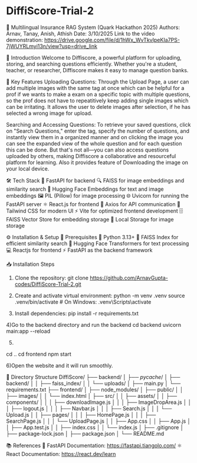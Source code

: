 # DiffiScore-Trial-2
🚀 Multilingual Insurance RAG System (Quark Hackathon 2025)
Authors:
Arnav, Tanay, Anish, Athish
Date: 3/10/2025
Link to the video demonstration: https://drive.google.com/file/d/1hWx_WvTkvIpeKIa7PS-7jWUYRLmyi13n/view?usp=drive_link

📝 Introduction
Welcome to Diffiscore, a powerful platform for uploading, storing, and searching questions efficiently. Whether you're a student, teacher, or researcher, Diffiscore makes it easy to manage question banks.

🌟 Key Features
Uploading Questions:
Through the Upload Page, a user can add multiple images with the same tag at once which can be helpful for a prof if we wants to make a exam on a specific topic with multiple questions, so the prof does not have to repeatitively keep adding single images which can be irritating.
It allows the user to delete images after selection, if he has selected a wrong image for upload.

Searching and Accessing Questions:
To retrieve your saved questions, click on "Search Questions," enter the tag, specify the number of questions, and instantly view them in a organized manner and on clicking the image you can see the expanded view of the whole question and for each question this can be done. But that's not all—you can also access questions uploaded by others, making Diffiscore a collaborative and resourceful platform for learning. Also it provides feature of Downloading the image on your local device.

🛠️ Tech Stack
🚀 FastAPI for backend
🔍 FAISS for image embeddings and similarity search
🤗 Hugging Face Embeddings for text and image embeddings
🖼️ PIL (Pillow) for image processing
🌐 Uvicorn for running the FastAPI server
⚛️ React.js for frontend
📡 Axios for API communication
🎨 Tailwind CSS for modern UI
⚡ Vite for optimized frontend development
🗄️ FAISS Vector Store for embedding storage
💾 Local Storage for image storage

⚙️ Installation & Setup
📌 Prerequisites
🐍 Python 3.13+
📂 FAISS Index for efficient similarity search
🤗 Hugging Face Transformers for text processing
💻 Reactjs for frontend
⚡ FastAPI as the backend framework

📥 Installation Steps
1) Clone the repository:
git clone https://github.com/ArnavGupta-codes/DiffiScore-Trial-2.git

2) Create and activate virtual environment:
python -m venv .venv
source .venv/bin/activate  # On Windows: .venv\Scripts\activate

3) Install dependencies:
pip install -r requirements.txt

4)Go to the backend directory and run the backend
cd backend
uvicorn main:app --reload

5)
cd ..
cd frontend
npm start

6)Open the website and it will run smoothly.

📂 Directory Structure
DiffiScore/
├── backend/
│   ├── _pycache_/
│   ├── backend/
│   │   ├── faiss_index/
│   │   └── uploads/
│   ├── main.py
│   └── requirements.txt
├── frontend/
│   ├── node_modules/
│   ├── public/
│   │   ├── images/
│   │   └── index.html
│   ├── src/
│   │   ├── assets/
│   │   ├── components/
│   │   │   ├── downloadImage.js
│   │   │   ├── ImageDropArea.js
│   │   │   ├── logout.js
│   │   │   ├── Navbar.js
│   │   │   ├── Search.js
│   │   │   └── Upload.js
│   │   ├── pages/
│   │   │   ├── HomePage.js
│   │   │   ├── SearchPage.js
│   │   │   └── UploadPage.js
│   │   ├── App.css
│   │   ├── App.js
│   │   ├── App.test.js
│   │   ├── index.css
│   │   └── index.js
│   ├── .gitignore
│   ├── package-lock.json
│   ├── package.json
│   └── README.md

📚 References
📘 FastAPI Documentation: https://fastapi.tiangolo.com/
⚛️ React Documentation: https://react.dev/learn
